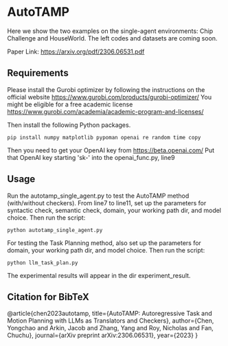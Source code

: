 # AutoTAMP
Here we show the two examples on the single-agent environments: Chip Challenge and HouseWorld. The left codes and datasets are coming soon.

Paper Link: https://arxiv.org/pdf/2306.06531.pdf

## Requirements
Please install the Gurobi optimizer by following the instructions on the official website https://www.gurobi.com/products/gurobi-optimizer/
You might be eligible for a free academic license https://www.gurobi.com/academia/academic-program-and-licenses/

Then install the following Python packages.
```
pip install numpy matplotlib pypoman openai re random time copy
```

Then you need to get your OpenAI key from https://beta.openai.com/
Put that OpenAI key starting 'sk-' into the openai_func.py, line9

## Usage
Run the autotamp_single_agent.py to test the AutoTAMP method (with/without checkers). From line7 to line11, set up the parameters for syntactic check, semantic check, domain, your working path dir, and model choice. Then run the script:

```
python autotamp_single_agent.py
```

For testing the Task Planning method, also set up the parameters for domain, your working path dir, and model choice. Then run the script:

```
python llm_task_plan.py
```

The experimental results will appear in the dir experiment_result.

## Citation for BibTeX

@article{chen2023autotamp,
  title={AutoTAMP: Autoregressive Task and Motion Planning with LLMs as Translators and Checkers},
  author={Chen, Yongchao and Arkin, Jacob and Zhang, Yang and Roy, Nicholas and Fan, Chuchu},
  journal={arXiv preprint arXiv:2306.06531},
  year={2023}
}

